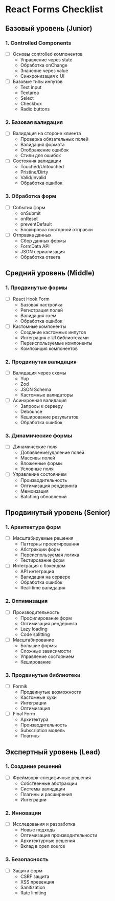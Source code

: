 # React Forms Checklist

## Базовый уровень (Junior)

### 1. Controlled Components
- [ ] Основы controlled компонентов
  - Управление через state
  - Обработка onChange
  - Значение через value
  - Синхронизация с UI
- [ ] Базовые типы инпутов
  - Text input
  - Textarea
  - Select
  - Checkbox
  - Radio buttons

### 2. Базовая валидация
- [ ] Валидация на стороне клиента
  - Проверка обязательных полей
  - Валидация формата
  - Отображение ошибок
  - Стили для ошибок
- [ ] Состояния валидации
  - Touched/Untouched
  - Pristine/Dirty
  - Valid/Invalid
  - Обработка ошибок

### 3. Обработка форм
- [ ] События форм
  - onSubmit
  - onReset
  - preventDefault
  - Блокировка повторной отправки
- [ ] Отправка данных
  - Сбор данных формы
  - FormData API
  - JSON сериализация
  - Обработка ответа

## Средний уровень (Middle)

### 1. Продвинутые формы
- [ ] React Hook Form
  - Базовая настройка
  - Регистрация полей
  - Валидация схем
  - Обработка ошибок
- [ ] Кастомные компоненты
  - Создание кастомных инпутов
  - Интеграция с UI библиотеками
  - Переиспользуемые компоненты
  - Композиция компонентов

### 2. Продвинутая валидация
- [ ] Валидация через схемы
  - Yup
  - Zod
  - JSON Schema
  - Кастомные валидаторы
- [ ] Асинхронная валидация
  - Запросы к серверу
  - Debounce
  - Кеширование результатов
  - Обработка ошибок

### 3. Динамические формы
- [ ] Динамические поля
  - Добавление/удаление полей
  - Массивы полей
  - Вложенные формы
  - Условные поля
- [ ] Управление состоянием
  - Производительность
  - Оптимизация рендеринга
  - Мемоизация
  - Batching обновлений

## Продвинутый уровень (Senior)

### 1. Архитектура форм
- [ ] Масштабируемые решения
  - Паттерны проектирования
  - Абстракции форм
  - Переиспользуемая логика
  - Тестирование форм
- [ ] Интеграция с бэкендом
  - API интеграция
  - Валидация на сервере
  - Обработка ошибок
  - Real-time валидация

### 2. Оптимизация
- [ ] Производительность
  - Профилирование форм
  - Оптимизация рендеринга
  - Lazy loading
  - Code splitting
- [ ] Масштабирование
  - Большие формы
  - Сложные зависимости
  - Управление состоянием
  - Кеширование

### 3. Продвинутые библиотеки
- [ ] Formik
  - Продвинутые возможности
  - Кастомные хуки
  - Интеграции
  - Оптимизация
- [ ] Final Form
  - Архитектура
  - Производительность
  - Subscription модель
  - Плагины

## Экспертный уровень (Lead)

### 1. Создание решений
- [ ] Фреймворк-специфичные решения
  - Собственные абстракции
  - Системы валидации
  - Плагины и расширения
  - Интеграции

### 2. Инновации
- [ ] Исследования и разработка
  - Новые подходы
  - Оптимизация производительности
  - Архитектурные решения
  - Вклад в open source

### 3. Безопасность
- [ ] Защита форм
  - CSRF защита
  - XSS превенция
  - Sanitization
  - Rate limiting
